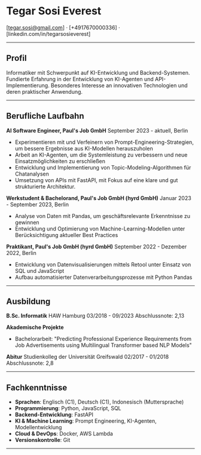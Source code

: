 # Tegar Sosi Everest

[tegar.sosi@gmail.com] · [+4917670000336] · [linkedin.com/in/tegarsosieverest]

---

## Profil

Informatiker mit Schwerpunkt auf KI-Entwicklung und Backend-Systemen. Fundierte Erfahrung in der Entwicklung von KI-Agenten und API-Implementierung. Besonderes Interesse an innovativen Technologien und deren praktischer Anwendung.

---

## Berufliche Laufbahn

**AI Software Engineer, Paul's Job GmbH**
September 2023 - aktuell, Berlin

- Experimentieren mit und Verfeinern von Prompt-Engineering-Strategien, um bessere Ergebnisse aus KI-Modellen herauszuholen
- Arbeit an KI-Agenten, um die Systemleistung zu verbessern und neue Einsatzmöglichkeiten zu erschließen
- Entwicklung und Implementierung von Topic-Modeling-Algorithmen für Chatanalysen
- Umsetzung von APIs mit FastAPI, mit Fokus auf eine klare und gut strukturierte Architektur.


**Werkstudent & Bachelorand, Paul's Job GmbH (hyrd GmbH)**
Januar 2023 - September 2023, Berlin

- Analyse von Daten mit Pandas, um geschäftsrelevante Erkenntnisse zu gewinnen
- Entwicklung und Optimierung von Machine-Learning-Modellen unter Berücksichtigung aktueller Best Practices

**Praktikant, Paul's Job GmbH (hyrd GmbH)**
September 2022 - Dezember 2022, Berlin

- Entwicklung von Datenvisualisierungen mittels Retool unter Einsatz von SQL und JavaScript
- Aufbau automatisierter Datenverarbeitungsprozesse mit Python Pandas

---

## Ausbildung

**B.Sc. Informatik**
HAW Hamburg
03/2018 - 09/2023
Abschlussnote: 2,13

**Akademische Projekte**
- Bachelorarbeit: "Predicting Professional Experience Requirements from Job Advertisements using Multilingual Transformer based NLP Models"

**Abitur**
Studienkolleg der Universität Greifswald
02/2017 - 01/2018
Abschlussnote: 2,8

---

## Fachkenntnisse

- **Sprachen**: Englisch (C1), Deutsch (C1), Indonesisch (Muttersprache)
- **Programmierung**: Python, JavaScript, SQL
- **Backend-Entwicklung**: FastAPI
- **KI & Machine Learning**: Prompt Engineering, KI-Agenten, Modellentwicklung
- **Cloud & DevOps**: Docker, AWS Lambda
- **Versionskontrolle**: Git

---
